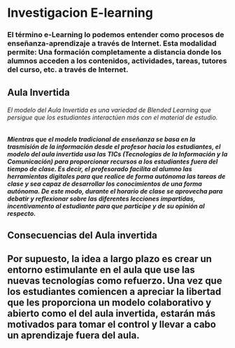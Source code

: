 # Investigacion E-learning

<h3>El término e-Learning lo podemos entender como procesos de enseñanza-aprendizaje a través de Internet. Esta modalidad permite: Una formación completamente a distancia donde los alumnos acceden a los contenidos, actividades, tareas, tutores del curso, etc. a través de Internet.</h3>

## Aula Invertida

<h6>El modelo del Aula Invertida es una variedad de Blended Learning que persigue que los estudiantes interactúen más con el material de estudio.</h6>

<h5>Mientras que el modelo tradicional de enseñanza se basa en la trasmisión de la información desde el profesor hacia los estudiantes, el modelo del aula invertida usa las TICs (Tecnologías de la Información y la Comunicación) para proporcionar recursos a los estudiantes fuera del tiempo de clase. Es decir, el profesorado facilita al alumno las herramientas digitales para que realice de forma autónoma las tareas de clase y sea capaz de desarrollar los conocimientos de una forma autónoma. De este modo, durante el horario de clase se aprovecha para debatir y reflexionar sobre las diferentes lecciones impartidas, incentivamento al estudiante para que participe y de su opinión al respecto.</h5>

## Consecuencias del Aula invertida

<h2>Por supuesto, la idea a largo plazo es crear un entorno estimulante en el aula que use las nuevas tecnologías como refuerzo. Una vez que los estudiantes comiencen a apreciar la libertad que les proporciona un modelo colaborativo y abierto como el del aula invertida, estarán más motivados para tomar el control y llevar a cabo un aprendizaje fuera del aula.</h2>
